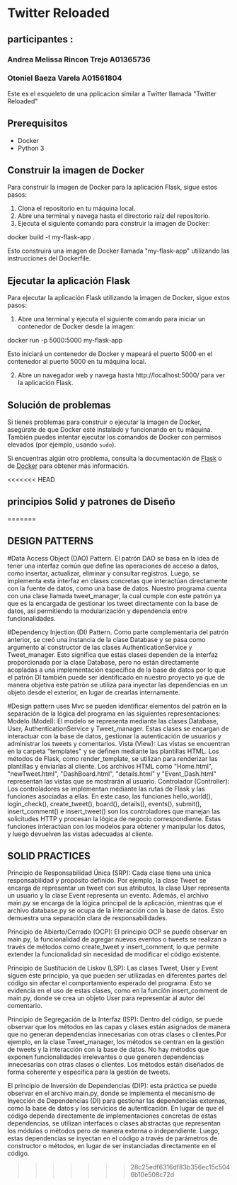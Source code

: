 # Twitter Reloaded

## participantes :

### Andrea Melissa Rincon Trejo A01365736

### Otoniel Baeza Varela A01561804

Este es el esqueleto de una pplicacion similar a Twitter llamada "Twitter Reloaded"

## Prerequisitos

- Docker
- Python 3

## Construir la imagen de Docker

Para construir la imagen de Docker para la aplicación Flask, sigue estos pasos:

1. Clona el repositorio en tu máquina local.
2. Abre una terminal y navega hasta el directorio raíz del repositorio.
3. Ejecuta el siguiente comando para construir la imagen de Docker:

docker build -t my-flask-app .

Esto construirá una imagen de Docker llamada "my-flask-app" utilizando las instrucciones del Dockerfile.

## Ejecutar la aplicación Flask

Para ejecutar la aplicación Flask utilizando la imagen de Docker, sigue estos pasos:

1. Abre una terminal y ejecuta el siguiente comando para iniciar un contenedor de Docker desde la imagen:

docker run -p 5000:5000 my-flask-app

Esto iniciará un contenedor de Docker y mapeará el puerto 5000 en el contenedor al puerto 5000 en tu máquina local.

2. Abre un navegador web y navega hasta http://localhost:5000/ para ver la aplicación Flask.

## Solución de problemas

Si tienes problemas para construir o ejecutar la imagen de Docker, asegúrate de que Docker esté instalado y funcionando en tu máquina. También puedes intentar ejecutar los comandos de Docker con permisos elevados (por ejemplo, usando `sudo`).

Si encuentras algún otro problema, consulta la documentación de [Flask](https://flask.palletsprojects.com/) o de [Docker](https://docs.docker.com/) para obtener más información.

<<<<<<< HEAD
## principios Solid y patrones de Diseño
=======
## DESIGN PATTERNS
#Data Access Object (DAO) Pattern. El patrón DAO se basa en la idea de tener una interfaz común que define las operaciones de acceso a datos, como insertar, actualizar, eliminar y consultar registros. Luego, se implementa esta interfaz en clases concretas que interactúan directamente con la fuente de datos, como una base de datos.
Nuestro programa cuenta con una clase llamada tweet_manager, la cual cumple con este patrón ya que es la encargada de gestionar los tweet directamente con la base de datos, así permitiendo la modularización y dependencia entre funcionalidades.

#Dependency Injection (DI) Pattern. Como parte complementaria del patrón anterior, se creó una instancia de la clase Database y se pasa como argumento al constructor de las clases AuthenticationService y Tweet_manager. Esto significa que estas clases dependen de la interfaz proporcionada por la clase Database, pero no están directamente acopladas a una implementación específica de la base de datos por lo que el patrón DI también puede ser identificado en nuestro proyecto ya que de manera objetiva este patrón se utiliza para inyectar las dependencias en un objeto desde el exterior, en lugar de crearlas internamente.

#Design pattern uses Mvc
se pueden identificar elementos del patrón en la separación de la lógica del programa en las siguientes representaciones:
Modelo (Model): El modelo se representa mediante las clases Database, User, AuthenticationService y Tweet_manager. Estas clases se encargan de interactuar con la base de datos, gestionar la autenticación de usuarios y administrar los tweets y comentarios.
Vista (View): Las vistas se encuentran en la carpeta "templates" y se definen mediante las plantillas HTML. Los métodos de Flask, como render_template, se utilizan para renderizar las plantillas y enviarlas al cliente. Los archivos HTML como "Home.html", "newTweet.html", "DashBoard.html", "details.html" y "Event_Dash.html" representan las vistas que se mostrarán al usuario.
Controlador (Controller): Los controladores se implementan mediante las rutas de Flask y las funciones asociadas a ellas. En este caso, las funciones hello_world(), login_check(), create_tweet(), board(), details(), events(), submit(), insert_comment() e insert_tweet() son los controladores que manejan las solicitudes HTTP y procesan la lógica de negocio correspondiente. Estas funciones interactúan con los modelos para obtener y manipular los datos, y luego devuelven las vistas adecuadas al cliente.

## SOLID PRACTICES

Principio de Responsabilidad Única (SRP): Cada clase tiene una única responsabilidad y propósito definido. Por ejemplo, la clase Tweet se encarga de representar un tweet con sus atributos, la clase User representa un usuario y la clase Event representa un evento. Además, el archivo main.py se encarga de la lógica principal de la aplicación, mientras que el archivo database.py se ocupa de la interacción con la base de datos. Esto demuestra una separación clara de responsabilidades.

Principio de Abierto/Cerrado (OCP): El principio OCP se puede observar en main.py, la funcionalidad de agregar nuevos eventos o tweets se realizan a través de métodos como create_tweet y insert_comment, lo que permite extender la funcionalidad sin necesidad de modificar el código existente.

Principio de Sustitución de Liskov (LSP): Las clases Tweet, User y Event siguen este principio, ya que pueden ser utilizadas en diferentes partes del código sin afectar el comportamiento esperado del programa. Esto se evidencia en el uso de estas clases, como en la función insert_comment de main.py, donde se crea un objeto User para representar al autor del comentario.

Principio de Segregación de la Interfaz (ISP): Dentro del código, se puede observar que los métodos en las capas y clases están asignados de manera que no generan dependencias innecesarias con otras clases o clientes.Por ejemplo, en la clase Tweet_manager, los métodos se centran en la gestión de tweets y la interacción con la base de datos. No hay métodos que exponen funcionalidades irrelevantes o que generen dependencias innecesarias con otras clases o clientes. Los métodos están diseñados de forma coherente y específica para la gestión de tweets.

El principio de Inversión de Dependencias (DIP): esta práctica se puede observar en el archivo main.py, donde se implementa el mecanismo de Inyección de Dependencias (DI) para gestionar las dependencias externas, como la base de datos y los servicios de autenticación.
En lugar de que el código dependa directamente de implementaciones concretas de estas dependencias, se utilizan interfaces o clases abstractas que representan los módulos o métodos pero de manera externa o  independiente. Luego, estas dependencias se inyectan en el código a través de parámetros de constructor o métodos, en lugar de ser instanciadas directamente en el código.


>>>>>>> 28c25edf6316df83b356ec15c5046b10e508c72d

